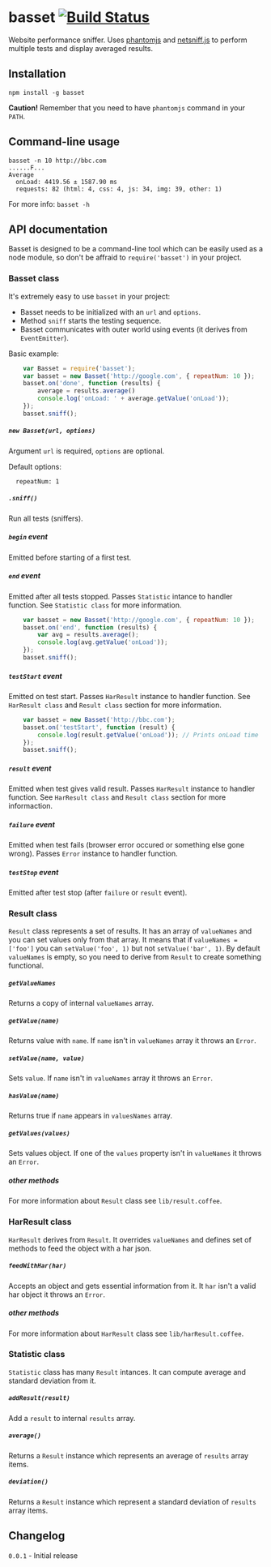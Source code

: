# basset [![Build Status](https://secure.travis-ci.org/fragphace/basset.png?branch=master)](http://travis-ci.org/fragphace/basset)

Website performance sniffer. 
Uses [phantomjs](http://phantomjs.org/) and 
[netsniff.js](https://github.com/ariya/phantomjs/blob/master/examples/netsniff.js) 
to perform multiple tests and display averaged results.

## Installation

```
npm install -g basset
```

**Caution!** Remember that you need to have `phantomjs` command in your `PATH`. 

## Command-line usage

```
basset -n 10 http://bbc.com
......F...
Average
  onLoad: 4419.56 ± 1587.90 ms
  requests: 82 (html: 4, css: 4, js: 34, img: 39, other: 1)
```

For more info: `basset -h`

## API documentation

Basset is designed to be a command-line tool which can be easily
used as a node module, so don't be affraid to `require('basset')` in your project.

### Basset class

It's extremely easy to use `basset` in your project:

* Basset needs to be initialized with an `url` and `options`.
* Method `sniff` starts the testing sequence. 
* Basset communicates with outer world using events (it derives from `EventEmitter`).

Basic example:

```javascript
	var Basset = require('basset');
	var basset = new Basset('http://google.com', { repeatNum: 10 });
	basset.on('done', function (results) {
		average = results.average()
		console.log('onLoad: ' + average.getValue('onLoad'));
	});
	basset.sniff();
```

##### `new Basset(url, options)`

Argument `url` is required, `options` are optional.

Default options:

```
  repeatNum: 1
```

##### `.sniff()`

Run all tests (sniffers).

##### `begin` event

Emitted before starting of a first test.

##### `end` event

Emitted after all tests stopped. Passes `Statistic` intance to handler function.
See `Statistic class` for more information.

```javascript
	var basset = new Basset('http://google.com', { repeatNum: 10 });
	basset.on('end', function (results) {
		var avg = results.average();
		console.log(avg.getValue('onLoad'));
	});
	basset.sniff();
```

##### `testStart` event

Emitted on test start. Passes `HarResult` instance to handler function.
See `HarResult class` and `Result class` section for more information.

```javascript
	var basset = new Basset('http://bbc.com');
	basset.on('testStart', function (result) {
		console.log(result.getValue('onLoad')); // Prints onLoad time
	});
	basset.sniff();
```

##### `result` event

Emitted when test gives valid result. Passes `HarResult` instance to handler function.
See `HarResult class` and `Result class` section for more informaction.

##### `failure` event

Emitted when test fails (browser error occured or something else gone wrong).
Passes `Error` instance to handler function.

##### `testStop` event

Emitted after test stop (after `failure` or `result` event).

### Result class

`Result` class represents a set of results. It has an array of `valueNames`
and you can set values only from that array. It means that if `valueNames = ['foo']`
you can `setValue('foo', 1)` but not `setValue('bar', 1)`. By default `valueNames` is empty,
so you need to derive from `Result` to create something functional.

##### `getValueNames`

Returns a copy of internal `valueNames` array.

##### `getValue(name)`

Returns value with `name`. If `name` isn't in `valueNames` array it throws an `Error`.

##### `setValue(name, value)`

Sets `value`. If `name` isn't in `valueNames` array it throws an `Error`.

##### `hasValue(name)`

Returns true if `name` appears in `valuesNames` array.

##### `getValues(values)`

Sets values object. If one of the `values` property isn't in `valueNames` it throws an `Error`.

##### other methods

For more information about `Result` class see `lib/result.coffee`.

### HarResult class

`HarResult` derives from `Result`. It overrides `valueNames` and defines set of methods to
feed the object with a har json.

##### `feedWithHar(har)`

Accepts an object and gets essential information from it. It `har` isn't a valid
har object it throws an `Error`.

##### other methods

For more information about `HarResult` class see `lib/harResult.coffee`.

### Statistic class

`Statistic` class has many `Result` intances. It can compute average
and standard deviation from it.

##### `addResult(result)`

Add a `result` to internal `results` array.

##### `average()`

Returns a `Result` instance which represents an average of `results` array items.

##### `deviation()`

Returns a `Result` instance which represent a standard deviation of `results` array items.

## Changelog

`0.0.1` - Initial release